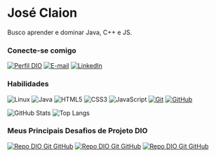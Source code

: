 # José Claion
Busco aprender e dominar Java, C++ e JS.

### Conecte-se comigo
[![Perfil DIO](https://img.shields.io/badge/-Meu%20Perfil%20na%20DIO-30A3DC?style=for-the-badge)](https://web.dio.me/users/Joseclaionmartins/)
[![E-mail](https://img.shields.io/badge/-Email-000?style=for-the-badge&logo=microsoft-outlook&logoColor=E94D5F)](mailto:Joseclaionmartins@gmail.com)
[![LinkedIn](https://img.shields.io/badge/LinkedIn-000?style=for-the-badge&logo=linkedin&logoColor=30A3DC)](https://www.linkedin.com/in/josé-claion-martins-de-sousa-219a46223/)


### Habilidades
![Linux](https://img.shields.io/badge/Linux-000?style=for-the-badge&logo=linux&logoColor=cyan)
![Java](https://img.shields.io/badge/java-000.svg?style=for-the-badge&logo=openjdk&logoColor=orange)
![HTML5](https://img.shields.io/badge/HTML-000?style=for-the-badge&logo=html5&logoColor=30A3DC)
![CSS3](https://img.shields.io/badge/CSS3-000?style=for-the-badge&logo=css3&logoColor=E94D5F)
![JavaScript](https://img.shields.io/badge/JavaScript-000?style=for-the-badge&logo=javascript&logoColor=Yellow)
[![Git](https://img.shields.io/badge/Git-000?style=for-the-badge&logo=git&logoColor=E94D5F)](https://git-scm.com/doc)
[![GitHub](https://img.shields.io/badge/GitHub-000?style=for-the-badge&logo=github&logoColor=white)](https://github.com/Jclaion)

![GitHub Stats](https://github-readme-stats.vercel.app/api?username=Jclaion&theme=transparent&bg_color=000&border_color=30A3DC&show_icons=true&icon_color=30A3DC&title_color=E94D5F&text_color=FFF)
![Top Langs](https://github-readme-stats-git-masterrstaa-rickstaa.vercel.app/api/top-langs/?username=Jclaion&layout=compact&bg_color=000&border_color=30A3DC&title_color=E94D5F&text_color=FFF)

### Meus Principais Desafios de Projeto DIO

[![Repo DIO Git GitHub](https://github-readme-stats.vercel.app/api/pin/?username=JClaion&repo=Detona-Ralph-Dio&show_icons=true&icon_color=30A3DC&theme=swift)](https://github.com/JClaion/Detona-Ralph-Dio)
[![Repo DIO Git GitHub](https://github-readme-stats.vercel.app/api/pin/?username=JClaion&repo=Memory-Game&show_icons=true&icon_color=30A3DC&theme=swift)](https://github.com/JClaion/Memory-Game)
[![Repo DIO Git GitHub](https://github-readme-stats.vercel.app/api/pin/?username=JClaion&repo=js-yugioh-Jo-ken-po&show_icons=true&icon_color=30A3DC&theme=swift)](https://github.com/JClaion/js-yugioh-Jo-ken-po)
